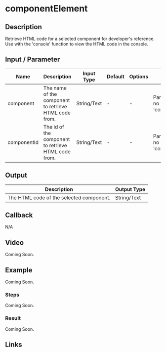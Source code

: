 # componentElement

## Description

Retrieve HTML code for a selected component for developer's reference. Use with the 'console' function to view the HTML code in the console.

## Input / Parameter

| Name | Description | Input Type | Default | Options | Required |
| ------ | ------ | ------ | ------ | ------ | ------ |
| component | The name of the component to retrieve HTML code from. | String/Text | - | - | Partial (Yes if no 'componentId'.) |
| componentId | The id of the component to retrieve HTML code from. | String/Text | - | - | Partial (Yes if no 'component'.) |

## Output

| Description | Output Type |
| ------ | ------ |
| The HTML code of the selected component. | String/Text |

## Callback

N/A

## Video

Coming Soon.

<!-- Format: [![Video]({image-path})]({url-link}) -->

## Example

Coming Soon.

<!-- Share a scenario, like a user requirements. -->

### Steps

Coming Soon.

<!-- Show the steps and share some screenshots.

1. .....

Format: ![]({image-path}) -->

### Result

Coming Soon.

<!-- Explain the output.

Format: ![]({image-path}) -->

## Links